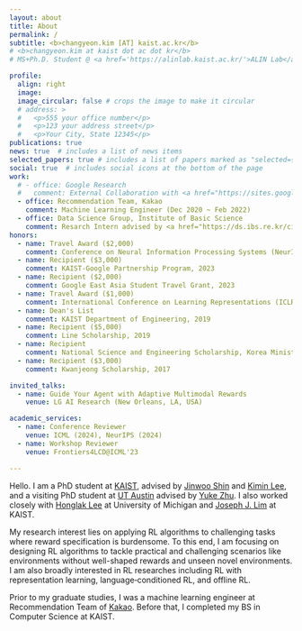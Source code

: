 ```yaml
---
layout: about
title: About
permalink: /
subtitle: <b>changyeon.kim [AT] kaist.ac.kr</b>
# <b>changyeon.kim at kaist dot ac dot kr</b>
# MS+Ph.D. Student @ <a href='https://alinlab.kaist.ac.kr/'>ALIN Lab</a>, <a href="https://kaist.ac.kr">KAIST</a>.

profile:
  align: right
  image:
  image_circular: false # crops the image to make it circular
  # address: >
  #   <p>555 your office number</p>
  #   <p>123 your address street</p>
  #   <p>Your City, State 12345</p>
publications: true
news: true  # includes a list of news items
selected_papers: true # includes a list of papers marked as "selected={true}"
social: true  # includes social icons at the bottom of the page
work:
  # - office: Google Research
  #   comment: External Collaboration with <a href="https://sites.google.com/view/kiminlee">Dr. Kimin Lee</a> (Mar 2022 - Jul 2023)
  - office: Recommendation Team, Kakao
    comment: Machine Learning Engineer (Dec 2020 ~ Feb 2022)
  - office: Data Science Group, Institute of Basic Science
    comment: Resarch Intern advised by <a href="https://ds.ibs.re.kr/ci/">Prof. Meeyoung Cha</a> (Jul 2019 - Nov 2020) 
honors:
  - name: Travel Award ($2,000)
    comment: Conference on Neural Information Processing Systems (NeurIPS), 2023
  - name: Recipient ($3,000)
    comment: KAIST-Google Partnership Program, 2023
  - name: Recipient ($2,000)
    comment: Google East Asia Student Travel Grant, 2023
  - name: Travel Award ($1,000)
    comment: International Conference on Learning Representations (ICLR), 2023
  - name: Dean's List
    comment: KAIST Department of Engineering, 2019
  - name: Recipient ($5,000)
    comment: Line Scholarship, 2019
  - name: Recipient
    comment: National Science and Engineering Scholarship, Korea Ministry of Science and ICT, 2017 - 2019
  - name: Recipient ($3,000)
    comment: Kwanjeong Scholarship, 2017

invited_talks:
  - name: Guide Your Agent with Adaptive Multimodal Rewards
    venue: LG AI Research (New Orleans, LA, USA)

academic_services:
  - name: Conference Reviewer
    venue: ICML (2024), NeurIPS (2024)
  - name: Workshop Reviewer
    venue: Frontiers4LCD@ICML'23

---
```


Hello. I am a PhD student at <a href="https://gsai.kaist.ac.kr/">KAIST</a>, advised by <a href="https://alinlab.kaist.ac.kr/shin.html">Jinwoo Shin</a> and <a href="https://sites.google.com/view/kiminlee">Kimin Lee</a>, and a visiting PhD student at <a href="https://www.cs.utexas.edu/">UT Austin</a> advised by <a href="https://yukezhu.me/">Yuke Zhu</a>. I also worked closely with <a href="https://web.eecs.umich.edu/~honglak/">Honglak Lee</a> at University of Michigan and <a href="https://clvrai.com/web_lim/">Joseph J. Lim<a/> at KAIST.

My research interest lies on applying RL algorithms to challenging tasks where reward specification is burdensome. To this end, I am focusing on designing RL algorithms to tackle practical and challenging scenarios like environments without well-shaped rewards and unseen novel environments. 
I am also broadly interested in RL researches including RL with representation learning, language‐conditioned RL, and offline RL.

Prior to my graduate studies, I was a machine learning engineer at Recommendation Team of <a href="https://kakaocorp.com">Kakao</a>. Before that, I completed my BS in Computer Science at KAIST. 
